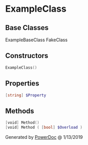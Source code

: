 # ExampleClass

## Base Classes

ExampleBaseClass
FakeClass

## Constructors

```PowerShell
ExampleClass()
```

## Properties

```PowerShell
[string] $Property
```

## Methods

```PowerShell
[void] Method()
[void] Method ( [bool] $Overload )
```

Generated by [PowerDoc](https://github.com/luther38/PowerDoc) @ 1/13/2019

